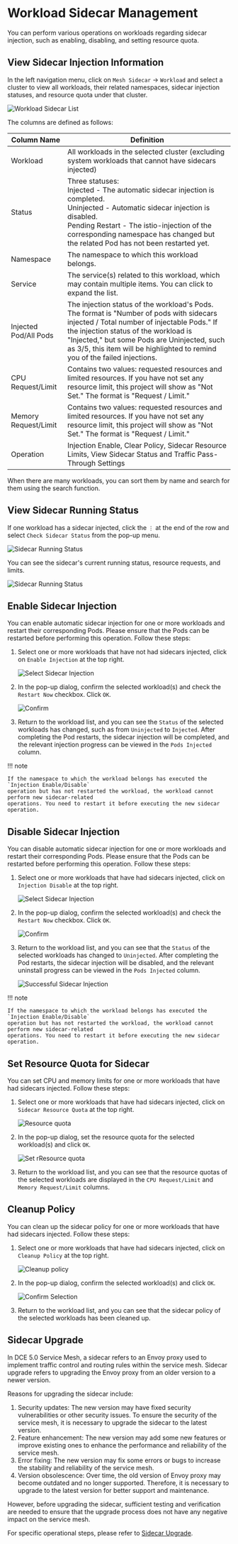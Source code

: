 # Workload Sidecar Management

You can perform various operations on workloads regarding sidecar injection, such as enabling,
disabling, and setting resource quota.

## View Sidecar Injection Information

In the left navigation menu, click on `Mesh Sidecar` -> `Workload` and select a cluster to
view all workloads, their related namespaces, sidecar injection statuses, and resource quota under that cluster.

![Workload Sidecar List](https://docs.daocloud.io/daocloud-docs-images/docs/en/docs/mspider/images/wl-sidecar01.png)

The columns are defined as follows:

| Column Name | Definition |
| ----------- | ---------- |
| Workload    | All workloads in the selected cluster (excluding system workloads that cannot have sidecars injected) |
| Status      | Three statuses:<br />Injected - The automatic sidecar injection is completed.<br />Uninjected - Automatic sidecar injection is disabled.<br />Pending Restart - The istio-injection of the corresponding namespace has changed but the related Pod has not been restarted yet. |
| Namespace   | The namespace to which this workload belongs. |
| Service     | The service(s) related to this workload, which may contain multiple items. You can click to expand the list. |
| Injected Pod/All Pods | The injection status of the workload's Pods. The format is "Number of pods with sidecars injected / Total number of injectable Pods." If the injection status of the workload is "Injected," but some Pods are Uninjected, such as 3/5, this item will be highlighted to remind you of the failed injections. |
| CPU Request/Limit | Contains two values: requested resources and limited resources. If you have not set any resource limit, this project will show as "Not Set." The format is "Request / Limit." |
| Memory Request/Limit | Contains two values: requested resources and limited resources. If you have not set any resource limit, this project will show as "Not Set." The format is "Request / Limit." |
| Operation | Injection Enable, Clear Policy, Sidecar Resource Limits, View Sidecar Status and Traffic Pass-Through Settings |

When there are many workloads, you can sort them by name and search for them using the search function.

## View Sidecar Running Status

If one workload has a sidecar injected, click the `⋮` at the end of the row and
select `Check Sidecar Status` from the pop-up menu.

![Sidecar Running Status](https://docs.daocloud.io/daocloud-docs-images/docs/en/docs/mspider/images/wl-sidecar02.png)

You can see the sidecar's current running status, resource requests, and limits.

![Sidecar Running Status](https://docs.daocloud.io/daocloud-docs-images/docs/en/docs/mspider/images/wl-sidecar02-01.png)

## Enable Sidecar Injection

You can enable automatic sidecar injection for one or more workloads and restart
their corresponding Pods. Please ensure that the Pods can be restarted before
performing this operation. Follow these steps:

1. Select one or more workloads that have not had sidecars injected, click on `Enable Injection` at the top right.

    ![Select Sidecar Injection](https://docs.daocloud.io/daocloud-docs-images/docs/en/docs/mspider/images/wl-sidecar03.png)

2. In the pop-up dialog, confirm the selected workload(s) and check the `Restart Now` checkbox. Click `OK`.

    ![Confirm](https://docs.daocloud.io/daocloud-docs-images/docs/en/docs/mspider/images/wl-sidecar04.png)

3. Return to the workload list, and you can see the `Status` of the selected workloads
   has changed, such as from `Uninjected` to `Injected`. After completing the Pod restarts,
   the sidecar injection will be completed, and the relevant injection progress can be
   viewed in the `Pods Injected` column.

!!! note

    If the namespace to which the workload belongs has executed the `Injection Enable/Disable`
    operation but has not restarted the workload, the workload cannot perform new sidecar-related
    operations. You need to restart it before executing the new sidecar operation.

## Disable Sidecar Injection

You can disable automatic sidecar injection for one or more workloads and restart
their corresponding Pods. Please ensure that the Pods can be restarted before performing
this operation. Follow these steps:

1. Select one or more workloads that have had sidecars injected, click on `Injection Disable` at the top right.

    ![Select Sidecar Injection](https://docs.daocloud.io/daocloud-docs-images/docs/en/docs/mspider/images/sc-disable01.png)

2. In the pop-up dialog, confirm the selected workload(s) and check the `Restart Now` checkbox. Click `OK`.

    ![Confirm](https://docs.daocloud.io/daocloud-docs-images/docs/en/docs/mspider/images/sc-disable02.png)

3. Return to the workload list, and you can see that the `Status` of the selected workloads
   has changed to `Uninjected`. After completing the Pod restarts, the sidecar injection will
   be disabled, and the relevant uninstall progress can be viewed in the `Pods Injected` column.

    ![Successful Sidecar Injection](https://docs.daocloud.io/daocloud-docs-images/docs/en/docs/mspider/images/sc-disable03.png)

!!! note

    If the namespace to which the workload belongs has executed the `Injection Enable/Disable`
    operation but has not restarted the workload, the workload cannot perform new sidecar-related
    operations. You need to restart it before executing the new sidecar operation.

## Set Resource Quota for Sidecar

You can set CPU and memory limits for one or more workloads that have had sidecars injected. Follow these steps:

1. Select one or more workloads that have had sidecars injected, click on `Sidecar Resource Quota` at the top right.

    ![Resource quota](https://docs.daocloud.io/daocloud-docs-images/docs/en/docs/mspider/images/sc-disable01.png)

2. In the pop-up dialog, set the resource quota for the selected workload(s) and click `OK`.

    ![Set rResource quota](https://docs.daocloud.io/daocloud-docs-images/docs/en/docs/mspider/images/wl-sidecar07.png)

3. Return to the workload list, and you can see that the resource quotas of the selected
   workloads are displayed in the `CPU Request/Limit` and `Memory Request/Limit` columns.

## Cleanup Policy

You can clean up the sidecar policy for one or more workloads that have had sidecars injected. Follow these steps:

1. Select one or more workloads that have had sidecars injected, click on `Cleanup Policy` at the top right.

    ![Cleanup policy](https://docs.daocloud.io/daocloud-docs-images/docs/en/docs/mspider/images/sc-disable01.png)

2. In the pop-up dialog, confirm the selected workload(s) and click `OK`.

    ![Confirm Selection](https://docs.daocloud.io/daocloud-docs-images/docs/en/docs/mspider/images/wl-sidecar10.png)

3. Return to the workload list, and you can see that the sidecar policy of the selected workloads has been cleaned up.

## Sidecar Upgrade

In DCE 5.0 Service Mesh, a sidecar refers to an Envoy proxy used to implement traffic control
and routing rules within the service mesh. Sidecar upgrade refers to upgrading the Envoy proxy
from an older version to a newer version.

Reasons for upgrading the sidecar include:

1. Security updates: The new version may have fixed security vulnerabilities or other security issues.
   To ensure the security of the service mesh, it is necessary to upgrade the sidecar to the latest version.
2. Feature enhancement: The new version may add some new features or improve existing ones to enhance
   the performance and reliability of the service mesh.
3. Error fixing: The new version may fix some errors or bugs to increase the stability and reliability
   of the service mesh.
4. Version obsolescence: Over time, the old version of Envoy proxy may become outdated and no longer supported.
   Therefore, it is necessary to upgrade to the latest version for better support and maintenance.

However, before upgrading the sidecar, sufficient testing and verification are needed to ensure that
the upgrade process does not have any negative impact on the service mesh.

For specific operational steps, please refer to [Sidecar Upgrade](../../install/sidecar-update.md).
